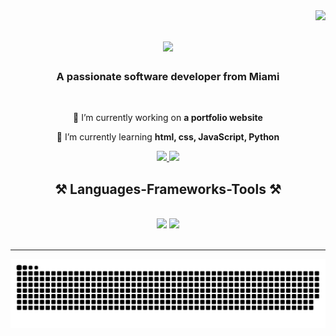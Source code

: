 <img align="right" src="https://visitor-badge.laobi.icu/badge?page_id=salesp07.salesp07" />

<h1 align="center">
    <img src="https://readme-typing-svg.herokuapp.com/?font=Righteous&size=35&center=true&vCenter=true&width=500&height=70&duration=4000&lines=Hi+There!+👋+I'm+Brandon+!;" />
</h1>

<h3 align="center">A passionate software developer from Miami </h3>

<br/>

<div align="center">
 
 🔭 I’m currently working on **a portfolio website**
 
 🌱 I’m currently learning **html, css, JavaScript, Python**
 
 </div>

<div align="center"> 
  <a href="https://www.linkedin.com/in/brandonbustamante1/" target="_blank">
    <img src="https://img.shields.io/badge/LinkedIn-0077B5?style=for-the-badge&logo=linkedin&logoColor=white" target="_blank" />
  </a>
  <a href="https://bran.bio/" target="_blank">
     <img src="https://img.shields.io/badge/Portfolio-FF5722?style=for-the-badge&logo=todoist&logoColor=white" target="_blank" /> <!-- sqlite, safari, google-chrome are other good icon options -->
  </a>
</div>

<h2 align="center">⚒️ Languages-Frameworks-Tools ⚒️</h2>
<br/>
<div align="center">
    <img src="https://skillicons.dev/icons?i=html,css,vscode,github,git" />
    <img src="https://skillicons.dev/icons?i=python,javascript,java,mysql,flask" /><br>
</div>

<br/>
<hr/>

<picture>
  <source media="(prefers-color-scheme: dark)" srcset="https://raw.githubusercontent.com/braandoned/braandoned/output/github-contribution-grid-snake-dark.svg">
  <source media="(prefers-color-scheme: light)" srcset="https://raw.githubusercontent.com/braandoned/braandoned/output/github-contribution-grid-snake.svg">
  <img alt="github contribution grid snake animation" src="https://raw.githubusercontent.com/braandoned/braandoned/output/github-contribution-grid-snake.svg">
</picture>
